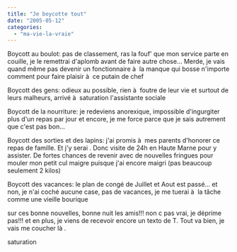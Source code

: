 ```yaml
---
title: "Je boycotte tout"
date: "2005-05-12"
categories: 
  - "ma-vie-la-vraie"
---
```


Boycott au boulot: pas de classement, ras la fouf' que mon service parte en couille, je le remettrai d'aplomb avant de faire autre chose... Merde, je vais quand même pas devenir un fonctionnaire à  la manque qui bosse n'importe comment pour faire plaisir à  ce putain de chef

Boycott des gens: odieux au possible, rien à  foutre de leur vie et surtout de leurs malheurs, arrivé à  saturation l'assistante sociale

Boycott de la nourriture: je redeviens anorexique, impossible d'ingurgiter plus d'un repas par jour et encore, je me force parce que je sais autrement que c'est pas bon...

Boycott des sorties et des lapins: j'ai promis à  mes parents d'honorer ce repas de famille. Et j'y serai . Donc visite de 24h en Haute Marne pour y assister. De fortes chances de revenir avec de nouvelles fringues pour mouler mon petit cul maigre puisque j'ai encore maigri (pas beaucoup seulement 2 kilos)

Boycott des vacances: le plan de congé de Juillet et Aout est passé... et non, je n'ai coché aucune case, pas de vacances, je me tuerai à  la tâche comme une vieille bourique

sur ces bonne nouvelles, bonne nuit les amis!!! non c pas vrai, je déprime pas!!! et en plus, je viens de recevoir encore un texto de T. Tout va bien, je vais me coucher là .

saturation
